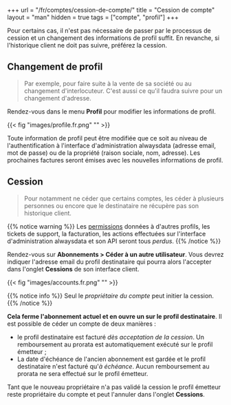 +++
url = "/fr/comptes/cession-de-compte/"
title = "Cession de compte"
layout = "man"
hidden = true
tags = ["compte", "profil"]
+++

Pour certains cas, il n'est pas nécessaire de passer par le processus de cession et un changement des informations de profil suffit. En revanche, si l'historique client ne doit pas suivre, préférez la cession.

## Changement de profil

> Par exemple, pour faire suite à la vente de sa société ou au changement d'interlocuteur. C'est aussi ce qu'il faudra suivre pour un changement d'adresse.

Rendez-vous dans le menu **Profil** pour modifier les informations de profil.

{{< fig "images/profile.fr.png" "" >}}

Toute information de profil peut être modifiée que ce soit au niveau de l'authentification à l'interface d'administration alwaysdata (adresse email, mot de passe) ou de la propriété (raison sociale, nom, adresse). Les prochaines factures seront émises avec les nouvelles informations de profil.

## Cession

> Pour notamment ne céder que certains comptes, les céder à plusieurs personnes ou encore que le destinataire ne récupère pas son historique client.

{{% notice warning %}}
Les [permissions](accounts/permissions) données à d'autres profils, les tickets de support, la facturation, les actions effectuées sur l'interface d'administration alwaysdata et son API seront tous *perdus*.
{{% /notice %}}

Rendez-vous sur **Abonnements > Céder à un autre utilisateur**. Vous devrez indiquer l'adresse email du profil destinataire qui pourra alors l'accepter dans l'onglet **Cessions** de son interface client.

{{< fig "images/accounts.fr.png" "" >}}

{{% notice info %}}
Seul le _propriétaire du compte_ peut initier la cession.
{{% /notice %}}

**Cela ferme l'abonnement actuel et en ouvre un sur le profil destinataire**. Il est possible de céder un compte de deux manières :

- le profil destinataire est facturé *dès acceptation de la cession*. Un remboursement au prorata est automatiquement exécuté sur le profil émetteur ;
- La date d'échéance de l'ancien abonnement est gardée et le profil destinataire n'est facturé qu'*à échéance*. Aucun remboursement au prorata ne sera effectué sur le profil émetteur.

Tant que le nouveau propriétaire n'a pas validé la cession le profil émetteur reste propriétaire du compte et peut l'annuler dans l'onglet **Cessions**.
